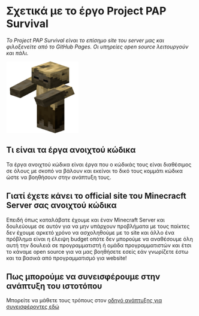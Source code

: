 # Σχετικά με το έργο Project PAP Survival

*Το Project PAP Survival είναι το επίσημο site του server μας και φιλοξενείτε από το GitHub Pages. Οι υπηρείες open source λειτουργούν και πάλι.*

![Thumbnail of Project PAP Survival](android-chrome-192x192.png)
  
## Τι είναι τα έργα ανοιχτού κώδικα

Τα έργα ανοιχτού κώδικα είναι έργα που ο κώδικάς τους είναι διαθέσιμος σε όλους με σκοπό να βάλουν και εκείνοι το δικό τους κομμάτι κώδικα ώστε να βοηθήσουν στην ανάπτυξη τους.

## Γιατί έχετε κάνει το official site του Minecracft Server σας ανοιχτού κώδικα

Επειδή όπως καταλάβατε έχουμε και έναν Minecraft Server και δουλεύουμε σε αυτόν για να μην υπάρχουν προβλήματα με τους παίκτες δεν έχουμε αρκετό χρόνο να ασχοληθούμε με το site και άλλο ένα πρόβλημα είναι η έλειψη budget οπότε δεν μπορούμε να αναθέσουμε όλη αυτή την δουλειά σε προγραμματιστή ή ομάδα προγραμματιστών και έτσι το κάναμε open source για να μας βοηθήσετε εσείς εάν γνωρίζετε έστω και τα βασικά από προγραμματισμό για website!

## Πως μπορούμε να συνεισφέρουμε στην ανάπτυξη του ιστοτόπου

Μπορείτε να μάθετε τους τρόπους στον [οδηγό ανάπτυξης για συνεισφέροντες εδώ](guide.md)
